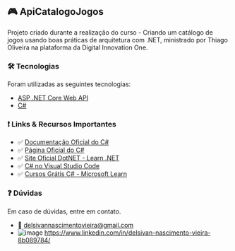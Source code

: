 ## :video_game: ApiCatalogoJogos

Projeto criado durante a realização do curso - Criando um catálogo de jogos usando boas práticas de arquitetura com .NET, ministrado por Thiago Oliveira na plataforma da Digital Innovation One.

### 🛠 Tecnologias

Foram utilizadas as seguintes tecnologias: 

- [ASP .NET Core Web API](https://docs.microsoft.com/pt-br/aspnet/core/tutorials/first-web-api?view=aspnetcore-5.0&tabs=visual-studio)
- [C#](https://docs.microsoft.com/pt-br/dotnet/csharp/)

### ❗️ Links & Recursos Importantes
- ✅ [Documentação Oficial do C#](https://docs.microsoft.com/pt-br/dotnet/csharp/?WT.mc_id=javascript-44697-gllemos)
- ✅ [Página Oficial do C#](https://dotnet.microsoft.com/languages/csharp?WT.mc_id=javascript-44697-gllemos)
- ✅ [Site Oficial DotNET - Learn .NET](https://dotnet.microsoft.com/learn?WT.mc_id=javascript-44697-gllemos)
- ✅ [C# no Visual Studio Code](https://code.visualstudio.com/docs/languages/csharp?WT.mc_id=javascript-14034-gllemos)
- ✅ [Cursos Grátis C# - Microsoft Learn](https://docs.microsoft.com/pt-br/learn/browse/?products=dotnet&WT.mc_id=javascript-44697-gllemos)

### :question: Dúvidas
Em caso de dúvidas, entre em contato.
- :email: delsivannascimentovieira@gmail.com
- ![image](https://user-images.githubusercontent.com/65980261/140659733-7929b9d1-3183-4c8a-9ca7-810842621aca.png)
 https://www.linkedin.com/in/delsivan-nascimento-vieira-8b089784/
 
 
